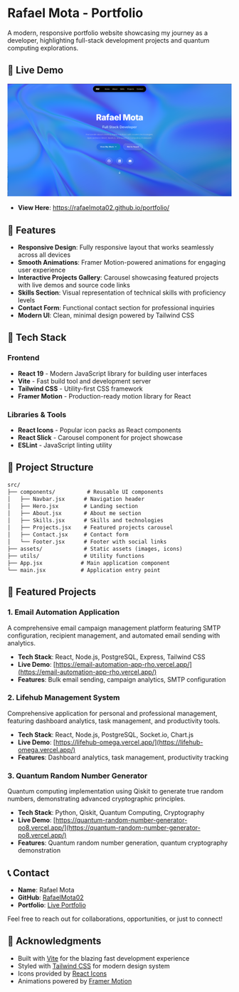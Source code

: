 # Rafael Mota - Portfolio

A modern, responsive portfolio website showcasing my journey as a developer, highlighting full-stack development projects and quantum computing explorations.

## 🚀 Live Demo
![Portfolio Preview](src/assets/screenshot.png)

- **View Here**: https://rafaelmota02.github.io/portfolio/

## 🌟 Features

- **Responsive Design**: Fully responsive layout that works seamlessly across all devices
- **Smooth Animations**: Framer Motion-powered animations for engaging user experience
- **Interactive Projects Gallery**: Carousel showcasing featured projects with live demos and source code links
- **Skills Section**: Visual representation of technical skills with proficiency levels
- **Contact Form**: Functional contact section for professional inquiries
- **Modern UI**: Clean, minimal design powered by Tailwind CSS

## 🚀 Tech Stack

### Frontend
- **React 19** - Modern JavaScript library for building user interfaces
- **Vite** - Fast build tool and development server
- **Tailwind CSS** - Utility-first CSS framework
- **Framer Motion** - Production-ready motion library for React

### Libraries & Tools
- **React Icons** - Popular icon packs as React components
- **React Slick** - Carousel component for project showcase
- **ESLint** - JavaScript linting utility

## 📂 Project Structure

```
src/
├── components/          # Reusable UI components
│   ├── Navbar.jsx      # Navigation header
│   ├── Hero.jsx        # Landing section
│   ├── About.jsx       # About me section
│   ├── Skills.jsx      # Skills and technologies
│   ├── Projects.jsx    # Featured projects carousel
│   ├── Contact.jsx     # Contact form
│   └── Footer.jsx      # Footer with social links
├── assets/             # Static assets (images, icons)
├── utils/              # Utility functions
├── App.jsx            # Main application component
└── main.jsx           # Application entry point
```

## 🎯 Featured Projects

### 1. Email Automation Application
A comprehensive email campaign management platform featuring SMTP configuration, recipient management, and automated email sending with analytics.

- **Tech Stack**: React, Node.js, PostgreSQL, Express, Tailwind CSS
- **Live Demo**: [https://email-automation-app-rho.vercel.app/](https://email-automation-app-rho.vercel.app/)
- **Features**: Bulk email sending, campaign analytics, SMTP configuration

### 2. Lifehub Management System
Comprehensive application for personal and professional management, featuring dashboard analytics, task management, and productivity tools.

- **Tech Stack**: React, Node.js, PostgreSQL, Socket.io, Chart.js
- **Live Demo**: [https://lifehub-omega.vercel.app/](https://lifehub-omega.vercel.app/)
- **Features**: Dashboard analytics, task management, productivity tracking

### 3. Quantum Random Number Generator
Quantum computing implementation using Qiskit to generate true random numbers, demonstrating advanced cryptographic principles.

- **Tech Stack**: Python, Qiskit, Quantum Computing, Cryptography
- **Live Demo**: [https://quantum-random-number-generator-po8.vercel.app/](https://quantum-random-number-generator-po8.vercel.app/)
- **Features**: Quantum random number generation, quantum cryptography demonstration

## 📞 Contact

- **Name**: Rafael Mota
- **GitHub**: [RafaelMota02](https://github.com/RafaelMota02)
- **Portfolio**: [Live Portfolio](https://rafaelmota02.github.io/portfolio/)

Feel free to reach out for collaborations, opportunities, or just to connect!

## 🙏 Acknowledgments

- Built with [Vite](https://vitejs.dev/) for the blazing fast development experience
- Styled with [Tailwind CSS](https://tailwindcss.com/) for modern design system
- Icons provided by [React Icons](https://react-icons.github.io/react-icons/)
- Animations powered by [Framer Motion](https://www.framer.com/motion/)
